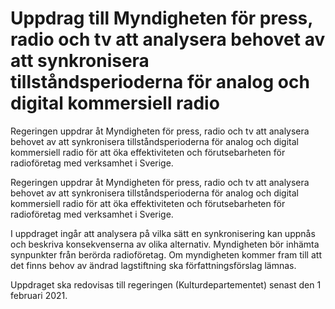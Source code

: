 # Uppdrag till Myndigheten för press, radio och tv att analysera behovet av att synkronisera tillståndsperioderna för analog och digital kommersiell radio

Regeringen uppdrar åt Myndigheten för press, radio och tv att analysera behovet av att synkronisera tillståndsperioderna för analog och digital kommersiell radio för att öka effektiviteten och förutsebarheten för radioföretag med verksamhet i Sverige.

Regeringen uppdrar åt Myndigheten för press, radio och tv att analysera behovet av att synkronisera tillståndsperioderna för analog och digital kommersiell radio för att öka effektiviteten och förutsebarheten för radioföretag med verksamhet i Sverige.

I uppdraget ingår att analysera på vilka sätt en synkronisering kan uppnås och beskriva konsekvenserna av olika alternativ. Myndigheten bör inhämta synpunkter från berörda radioföretag. Om myndigheten kommer fram till att det finns behov av ändrad lagstiftning ska författningsförslag lämnas.

Uppdraget ska redovisas till regeringen (Kulturdepartementet) senast den 1 februari 2021.
